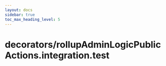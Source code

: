 ```yaml
---
layout: docs
sidebar: true
toc_max_heading_level: 5
---
```


# decorators/rollupAdminLogicPublicActions.integration.test
